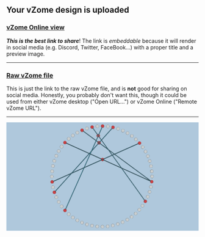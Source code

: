 ## Your vZome design is uploaded

### [vZome Online view][embed]

***This is the best link to share***!  The link is *embeddable* because it will render in social media (e.g. Discord, Twitter, FaceBook...) with a proper title and a preview image.

---

### [Raw vZome file][raw]

This is just the link to the raw vZome file, and is **not** good for
sharing on social media.
Honestly, you probably don't want this, though it could be used from either
vZome desktop ("Open URL...") or vZome Online ("Remote vZome URL").

---

![Image](<Coxeter-Regular-Polytopes-Fig-13-6b.png>)


[embed]: <https://vzome.com/app/embed.py?url=https://raw.githubusercontent.com/david-hall/vzome-sharing/main/2021/08/14/03-41-29-Coxeter-Regular-Polytopes-Fig-13-6b/Coxeter-Regular-Polytopes-Fig-13-6b.vZome>
[raw]: <https://raw.githubusercontent.com/david-hall/vzome-sharing/main/2021/08/14/03-41-29-Coxeter-Regular-Polytopes-Fig-13-6b/Coxeter-Regular-Polytopes-Fig-13-6b.vZome>

